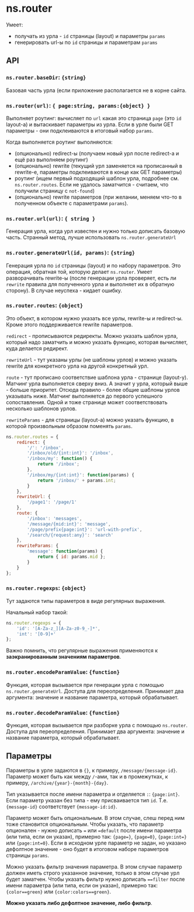 # ns.router
Умеет:
- получать из урла - `id` страницы (layout) и параметры `params`
- генерировать url-ы по `id` страницы и параметрам `params`

## API

### `ns.router.baseDir`: `{string}`
Базовая часть урла (если приложение располагается не в корне сайта.

### `ns.router(url)`: `{ page:string, params:{object} }`
Выполняет роутинг: вычисляет по `url` какая это страница `page` (это `id` layout-а) и вытаскивает параметры из урла.
Если в урле были GET параметры - они подклеиваются в итоговый набор `params`.

Когда выполняется роутинг выполняются:
- (опционально) redirect-ы (получаем новый урл после redirect-а и ещё раз выполняем роутинг)
- (опционально) rewrite (текущий урл заменяется на прописанный в rewrite-е, параметры подклеиваются в конце как GET параметры)
- роутинг (ищем первый подходящий шаблон урла, подробнее см. `ns.router.routes`. Если не удалось заматчится - считаем, что получили страницу с `not-found`)
- (опционально) rewrite параметров (при желании, меняем что-то в полученном объекте с параметрами `params`).

### `ns.router.url(url)`: `{ string }`
Генерация урла, когда урл известен и нужно только дописать базовую часть.
Странный метод, лучше использовать `ns.router.generateUrl`

### `ns.router.generateUrl(id, params)`: `{string}`
Генерация урла по `id` страницы (layout) и по набору параметров.
Это операция, обратная той, которую делает `ns.router`.
Умеет разворачивать rewrite-ы (после генерации урла проверяет, есть ли `rewrite` правила для полученного урла и выполняет их в обратную сторону).
В случае неуспеха - кидает ошибку.

### `ns.router.routes`: `{object}`
Это объект, в котором нужно указать все урлы, rewrite-ы и redirect-ы.
Кроме этого поддерживается rewrite параметров.

`redirect` - прописываются редиректы. Можно указать шаблон урла, который надо заматчить и можно указать функцию, которая вычисляет, куда делается редирект.

`rewriteUrl` - тут указаны урлы (не шаблоны урлов) и можно указать rewrite для конкретного урла на другой конкретный урл.

`route` - тут прописано соответствие шаблона урла - странице (layout-у).
Матчинг урла выполняется сверху вниз. А значит у урла, который выше - больше приоритет.
Отсюда правило - более общие шаблоны урлов указывать ниже.
Матчинг выполняется до первого успешного сопоставления.
Одной и тоже странице может соответствовать несколько шаблонов урлов.

`rewriteParams` - для страницы (layout-а) можно указать функцию, в которой произвольным образом поменять `params`.

```js
ns.router.routes = {
    redirect: {
        '/': '/inbox',
        '/inbox/old/{int:int}': '/inbox',
        '/inbox/my': function() {
            return '/inbox';
        },
        '/inbox/my/{int:int}': function(params) {
            return '/inbox/' + params.int;
        }
    },
    rewriteUrl: {
        '/page1': '/page/1'
    },
    route: {
        '/inbox': 'messages',
        '/message/{mid:int}': 'message',
        '/page/prefix{page:int}': 'url-with-prefix',
        '/search/{request:any}': 'search'
    },
    rewriteParams: {
        'message': function(params) {
            return { id: params.mid };
        }
    }
};
```

### `ns.router.regexps`: `{object}`
Тут задаются типы параметров в виде регулярных выражения.

Начальный набор такой:
```js
ns.router.regexps = {
    'id': '[A-Za-z_][A-Za-z0-9_-]*',
    'int': '[0-9]+'
};
```

Важно помнить, что регулярные выражения применяются к **заэкранированным значениям параметров**.

### `ns.router.encodeParamValue`: `{function}`

Функция, которая вызывается при генерации урла с помощью `ns.router.generateUrl`. Доступа для переопределения. Принимает два аргумента: значение и название параметра, который обрабатывает.

### `ns.router.decodeParamValue`: `{function}`

Функция, которая вызывается при разборке урла с помощью `ns.router`. Доступа для переопределения. Принимает два аргумента: значение и название параметра, который обрабатывает.


## Параметры
Параметры в урле задаются в `{}`, к примеру, `/message/{message-id}`.
Параметр может быть как между `/`-ами, так и в промежутках, к примеру, `/archive/{year}-{month}-{day}`.

Тип указывается после имени параметра и отделяется `:`: `{page:int}`.
Если параметр указан без типа - ему присваивается тип `id`. Т.е. `{message-id}` соответствует `{message-id:id}`.

Параметр может быть опциональным.
В этом случае, слеш перед ним тоже становится опциональным.
Чтобы указать, что параметр опционален - нужно дописать `=` или `=default` после имени параметра (или типа, если он указан),
примерно так: `{page=}`, `{page=0}`, `{page:int=}` или `{page:int=0}`.
Если в исходном урле параметр не задан, но указано дефолтное значение - оно будет в итоговом наборе параметров страницы `params`.

Можно указать фильтр значения параметра.
В этом случае параметр должен иметь строго указанное значение, только в этом случае урл будет заматчен.
Чтобы указать фильтр нужно дописать `==filter` после имени параметра (или типа, если он указан), примерно так: `{color==green}` или `{color:colors==green}`.

**Можно указать либо дефолтное значение, либо фильтр**.

